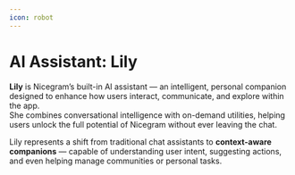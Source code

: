 ```yaml
---
icon: robot
---
```


# AI Assistant: Lily

**Lily** is Nicegram’s built-in AI assistant — an intelligent, personal companion designed to enhance how users interact, communicate, and explore within the app.\
She combines conversational intelligence with on-demand utilities, helping users unlock the full potential of Nicegram without ever leaving the chat.

Lily represents a shift from traditional chat assistants to **context-aware companions** — capable of understanding user intent, suggesting actions, and even helping manage communities or personal tasks.
